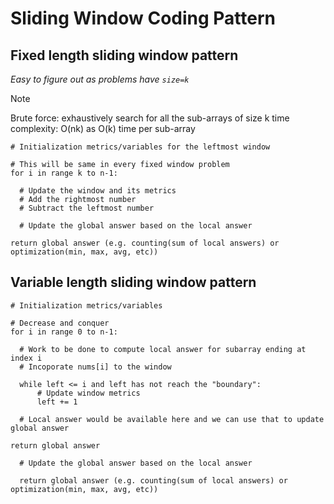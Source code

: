 # Sliding Window Coding Pattern

## Fixed length sliding window pattern

_Easy to figure out as problems have `size=k`_

> [!NOTE]
> Brute force: exhaustively search for all the sub-arrays of size k
> time complexity: O(nk) as O(k) time per sub-array

```
# Initialization metrics/variables for the leftmost window

# This will be same in every fixed window problem
for i in range k to n-1:

  # Update the window and its metrics
  # Add the rightmost number
  # Subtract the leftmost number

  # Update the global answer based on the local answer

return global answer (e.g. counting(sum of local answers) or optimization(min, max, avg, etc))
```

## Variable length sliding window pattern

```
# Initialization metrics/variables

# Decrease and conquer
for i in range 0 to n-1:

  # Work to be done to compute local answer for subarray ending at index i
  # Incoporate nums[i] to the window

  while left <= i and left has not reach the "boundary":
      # Update window metrics
      left += 1

  # Local answer would be available here and we can use that to update global answer

return global answer

  # Update the global answer based on the local answer

  return global answer (e.g. counting(sum of local answers) or optimization(min, max, avg, etc))
```
